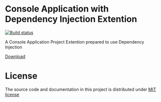 # Console Application with Dependency Injection  Extention

[![Build status](https://github.com/angelobelchior/ConsoleAppWithDI/workflows/ConsoleAppWithDI/badge.svg)](https://github.com/angelobelchior/ConsoleAppWithDI/workflows/ConsoleAppWithDI/badge.svg)

A Console Application Project Extention prepared to use Dependency Injection

[Download](https://marketplace.visualstudio.com/items?itemName=AngeloBelchior.ConsoleAppWithDI)

# License

The source code and documentation in this project is distributed under [MIT license](LICENSE)
